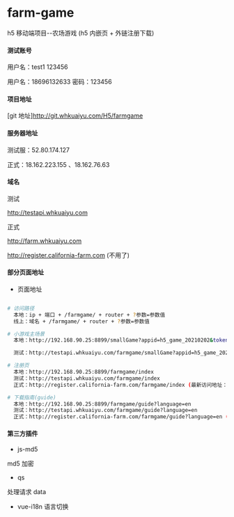 # farm-game

h5 移动端项目--农场游戏 (h5 内嵌页 + 外链注册下载)

#### 测试账号

用户名：test1 123456

用户名：18696132633 密码：123456

#### 项目地址

[git 地址]http://git.whkuaiyu.com/H5/farmgame

#### 服务器地址

测试服：52.80.174.127

正式：18.162.223.155 、18.162.76.63

#### 域名

测试

http://testapi.whkuaiyu.com

正式

http://farm.whkuaiyu.com

http://register.california-farm.com (不用了)

#### 部分页面地址

- 页面地址

```bash

# 访问路径
  本地：ip + 端口 + /farmgame/ + router + ?参数=参数值
  线上：域名 + /farmgame/ + router + ?参数=参数值

# 小游戏主场景
  本地：http://192.168.90.25:8899/smallGame?appid=h5_game_20210202&token=MTAwMDE1OTA6MTYxNzQ0Mzk1NzIwOToxMDc5ZGFkNWI0ODM2MmVmMjU0NTQ1OTVhMTRjNjMwYg%3D%3D&language=true

  测试：http://testapi.whkuaiyu.com/farmgame/smallGame?appid=h5_game_20210202&token=MTAwMDIzMTY6MTYxMzU1MTI4Mzc5NjozMmRjNDU3YzZmNDYyNzZiNmQwZmEzZmY2M2MxYjI5NA%3D%3D&language=true

# 注册页
  本地：http://192.168.90.25:8899/farmgame/index
  测试：http://testapi.whkuaiyu.com/farmgame/index
  正式：http://register.california-farm.com/farmgame/index (最新访问地址：http://farm.whkuaiyu.com/farmgame/index)

# 下载指南(guide)
  本地：http://192.168.90.25:8899/farmgame/guide?language=en
  测试：http://testapi.whkuaiyu.com/farmgame/guide?language=en
  正式：http://register.california-farm.com/farmgame/guide?language=en (最新访问地址：http://farm.whkuaiyu.com/farmgame/guide?language=en)

```

#### 第三方插件

- js-md5

md5 加密

- qs

处理请求 data

- vue-i18n
  语言切换
